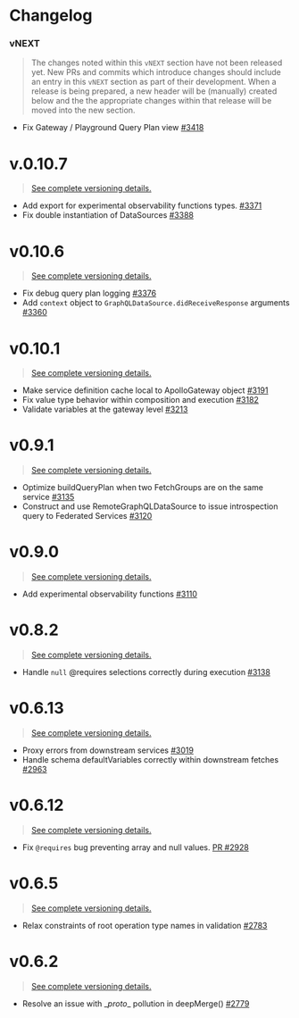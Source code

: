 # Changelog

### vNEXT

> The changes noted within this `vNEXT` section have not been released yet.  New PRs and commits which introduce changes should include an entry in this `vNEXT` section as part of their development.  When a release is being prepared, a new header will be (manually) created below and the the appropriate changes within that release will be moved into the new section.

* Fix Gateway / Playground Query Plan view [#3418](https://github.com/apollographql/apollo-server/pull/3418)

# v.0.10.7

> [See complete versioning details.](https://github.com/apollographql/apollo-server/commit/fc7462ec5f8604bd6cba99aa9a377a9b8e045566)

* Add export for experimental observability functions types. [#3371](https://github.com/apollographql/apollo-server/pull/3371)
* Fix double instantiation of DataSources [#3388](https://github.com/apollographql/apollo-server/pull/3388)

# v0.10.6

> [See complete versioning details.](https://github.com/apollographql/apollo-server/commit/aa200ce24b834320fc79d2605dac340b37d3e434)

* Fix debug query plan logging [#3376](https://github.com/apollographql/apollo-server/pull/3376)
* Add `context` object to `GraphQLDataSource.didReceiveResponse` arguments [#3360](https://github.com/apollographql/apollo-server/pull/3360)

# v0.10.1

> [See complete versioning details.](https://github.com/apollographql/apollo-server/commit/029c8dca3af812ee70589cdb6de749df3d2843d8)

* Make service definition cache local to ApolloGateway object [#3191](https://github.com/apollographql/apollo-server/pull/3191)
* Fix value type behavior within composition and execution [#3182](https://github.com/apollographql/apollo-server/pull/3182)
* Validate variables at the gateway level [#3213](https://github.com/apollographql/apollo-server/pull/3213)

# v0.9.1

> [See complete versioning details.](https://github.com/apollographql/apollo-server/commit/a1c41152a35c837af27d1dee081fc273de07a28e)

* Optimize buildQueryPlan when two FetchGroups are on the same service [#3135](https://github.com/apollographql/apollo-server/pull/3135)
* Construct and use RemoteGraphQLDataSource to issue introspection query to Federated Services [#3120](https://github.com/apollographql/apollo-server/pull/3120)

# v0.9.0

> [See complete versioning details.](https://github.com/apollographql/apollo-server/commit/99f78c6782bce170186ba6ef311182a8c9f281b7)

* Add experimental observability functions [#3110](https://github.com/apollographql/apollo-server/pull/3110)

# v0.8.2

> [See complete versioning details.](https://github.com/apollographql/apollo-server/commit/b0a9ce0615d19b7241e64883b5d5d7730cc13fcb)

* Handle `null` @requires selections correctly during execution [#3138](https://github.com/apollographql/apollo-server/pull/3138)

# v0.6.13

> [See complete versioning details.](https://github.com/apollographql/apollo-server/commit/a06594117dbbf1e8abdb7b366b69a94ab808b065)

* Proxy errors from downstream services [#3019](https://github.com/apollographql/apollo-server/pull/3019)
* Handle schema defaultVariables correctly within downstream fetches [#2963](https://github.com/apollographql/apollo-server/pull/2963)

# v0.6.12

> [See complete versioning details.](https://github.com/apollographql/apollo-server/commit/5974b2ce405a06bc331230400b9073f6381738d3)

* Fix `@requires` bug preventing array and null values. [PR #2928](https://github.com/apollographql/apollo-server/pull/2928)

# v0.6.5

> [See complete versioning details.](https://github.com/apollographql/apollo-server/commit/9dcfe6f91fa7b4187a644efe1522cf444ffc1251)

* Relax constraints of root operation type names in validation [#2783](ttps://github.com/apollographql/apollo-server/pull/2783)

# v0.6.2

> [See complete versioning details.](https://github.com/apollographql/apollo-server/commit/e113127b1ff9802de3bc5574bcae55256f0ef656)

* Resolve an issue with \__proto__ pollution in deepMerge() [#2779](https://github.com/apollographql/apollo-server/pull/2779)
